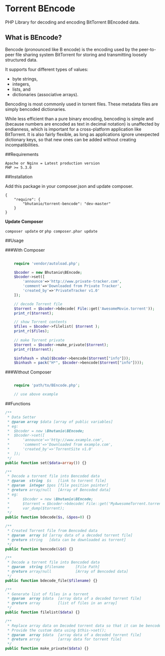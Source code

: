 Torrent BEncode
===============
PHP Library for decoding and encoding BitTorrent BEncoded data.

What is BEncode?
---------------
Bencode (pronounced like B encode) is the encoding used by the peer-to-peer file sharing system BitTorrent for storing and transmitting loosely structured data.

It supports four different types of values:
* byte strings,
* integers,
* lists, and
* dictionaries (associative arrays).

Bencoding is most commonly used in torrent files. These metadata files are simply bencoded dictionaries.

While less efficient than a pure binary encoding, bencoding is simple and (because numbers are encoded as text in decimal notation) is unaffected by endianness, which is important for a cross-platform application like BitTorrent. It is also fairly flexible, as long as applications ignore unexpected dictionary keys, so that new ones can be added without creating incompatibilities.

##Requirements

	Apache or Nginx = Latest production version
	PHP >= 5.3.0

##Installation

Add this package in your composer.json and update composer.
```
{
	"require": {
		"bhutanio/torrent-bencode": "dev-master"
	}
}
```
__Update Composer__

```composer update``` or ```php composer.phar update```

##Usage

###With Composer

```php
	
	require 'vendor/autoload.php';

	$bcoder = new Bhutanio\BEncode;
	$bcoder->set([
		'announce'=>'http://www.private-tracker.com',
		'comment'=>'Downloaded from Private Tracker',
		'created_by'=>'PrivateTracker v1.0'
	]);

	// decode Torrent file
	$torrent = $bcoder->bdecode( File::get('AwesomeMovie.torrent'));
	print_r($torrent);

	// show Torrent contents
	$files = $bcoder->filelist( $torrent );
	print_r($files);
	
	// make Torrent private
	$torrent = $bcoder->make_private($torrent);
	print_r($torrent);

	$infohash = sha1($bcoder->bencode($torrent["info"]));
	$binhash = pack("H*", $bcoder->bencode($torrent["info"])));

```

###Without Composer
```php

	require 'path/to/BEncode.php';

	// use above example

```

##Functions

```php
/**
 * Data Setter
 * @param array $data [array of public variables]
 * eg:
 *  $bcoder = new \Bhutanio\BEncode;
 * 	$bcoder->set([
 *		'announce'=>'http://www.example.com',
 *		'comment'=>'Downloaded from example.com',
 *		'created_by'=>'TorrentSite v1.0'
 *	]);
 */
public function set($data=array()) {}

/**
 * Decode a torrent file into Bencoded data
 * @param  string  $s 	[link to torrent file]
 * @param  integer $pos [file position pointer]
 * @return array/null 	[Array of Bencoded data]
 * eg:
 * 		$bcoder = new \Bhutanio\BEncode;
 * 		$torrent = $bcoder->bdecode( File::get('MyAwesomeTorrent.torrent'));
 *  	var_dump($torrent);
 */
public function bdecode($s, &$pos=0) {}

/**
 * Created Torrent file from Bencoded data
 * @param  array $d [array data of a decoded torrent file]
 * @return string 	[data can be downloaded as torrent]
 */
public function bencode(&$d) {}

/**
 * Decode a torrent file into Bencoded data
 * @param  string $filename 	[File Path]
 * @return array/null 			[Array of Bencoded data]
 */
public function bdecode_file($filename) {}

/**
 * Generate list of files in a torrent
 * @param  array $data 	[array data of a decoded torrent file]
 * @return array 		[list of files in an array]
 */
public function filelist($data) {}

/**
 * Replace array data on Decoded torrent data so that it can be bencoded into a private torrent file.
 * Provide the custom data using $this->set();
 * @param  array $data 	[array data of a decoded torrent file]
 * @return array 		[array data for torrent file]
 */
public function make_private($data) {}
```

